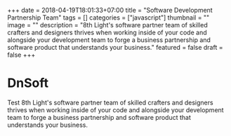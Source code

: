 +++
date = 2018-04-19T18:01:33+07:00
title = "Software Development Partnership Team"
tags = []
categories = ["javascript"]
thumbnail = ""
image = ""
description = "8th Light's software partner team of skilled crafters and designers thrives when working inside of your code and alongside your development team to forge a business partnership and software product that understands your business."
featured = false
draft = false
+++

# DnSoft

  Test  8th Light's software partner team of skilled crafters and designers thrives when working inside of your code and alongside your development team to forge a business partnership and software product that understands your business.